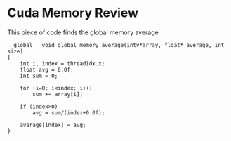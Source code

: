 # Cuda Memory Review


This piece of code finds the global memory average

```
__global__ void global_memory_average(intv*array, float* average, int size)
{  
	int i, index = threadIdx.x;  
	float avg = 0.0f;  
	int sum = 0;  
	
	for (i=0; i<index; i++)  
		sum += array[i];  
	
	if (index>0)  
		avg = sum/(index+0.0f);  
	
	average[index] = avg;  
}
```








